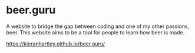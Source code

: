 # beer.guru
A website to bridge the gap between coding and one of my other passions, beer. This website aims to be a tool for people to learn how beer is made.

https://kieranhartley.github.io/beer.guru/

